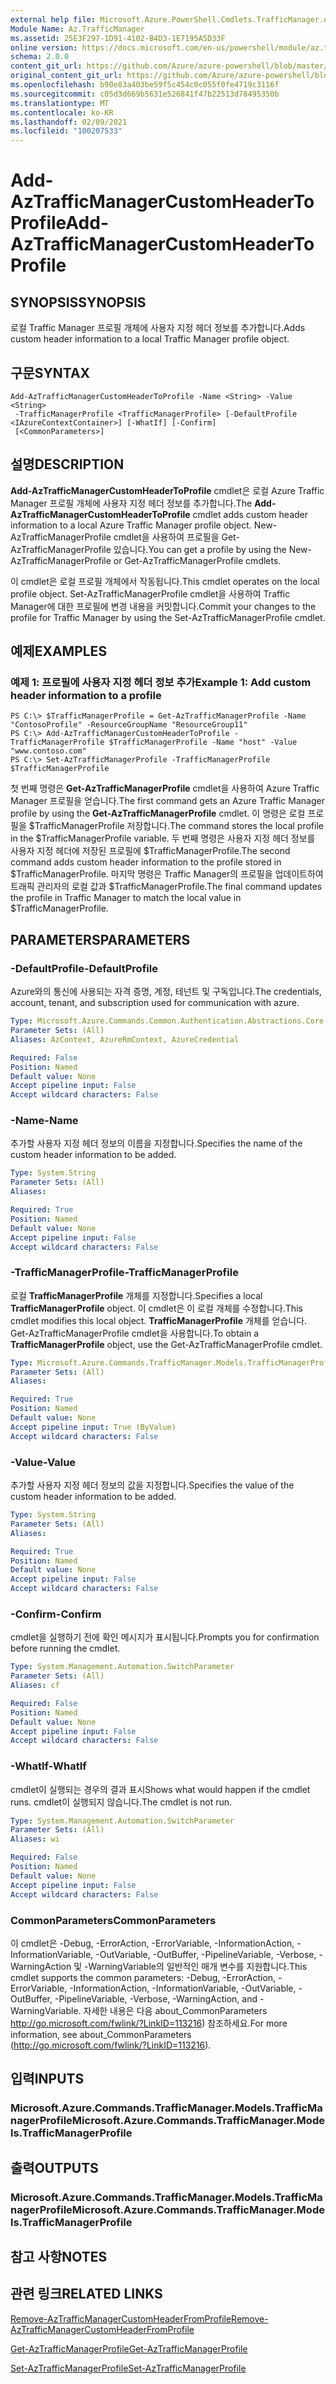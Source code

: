 ```yaml
---
external help file: Microsoft.Azure.PowerShell.Cmdlets.TrafficManager.dll-Help.xml
Module Name: Az.TrafficManager
ms.assetid: 25E3F297-1D91-4102-B4D3-1E7195A5D33F
online version: https://docs.microsoft.com/en-us/powershell/module/az.trafficmanager/add-aztrafficmanagercustomheadertoprofile
schema: 2.0.0
content_git_url: https://github.com/Azure/azure-powershell/blob/master/src/TrafficManager/TrafficManager/help/Add-AzTrafficManagerCustomHeaderToProfile.md
original_content_git_url: https://github.com/Azure/azure-powershell/blob/master/src/TrafficManager/TrafficManager/help/Add-AzTrafficManagerCustomHeaderToProfile.md
ms.openlocfilehash: b90e83a403be59f5c454c0c055f0fe4719c3116f
ms.sourcegitcommit: c05d3d669b5631e526841f47b22513d78495350b
ms.translationtype: MT
ms.contentlocale: ko-KR
ms.lasthandoff: 02/09/2021
ms.locfileid: "100207533"
---
```

# <span data-ttu-id="0e740-101">Add-AzTrafficManagerCustomHeaderToProfile</span><span class="sxs-lookup"><span data-stu-id="0e740-101">Add-AzTrafficManagerCustomHeaderToProfile</span></span>

## <span data-ttu-id="0e740-102">SYNOPSIS</span><span class="sxs-lookup"><span data-stu-id="0e740-102">SYNOPSIS</span></span>
<span data-ttu-id="0e740-103">로컬 Traffic Manager 프로필 개체에 사용자 지정 헤더 정보를 추가합니다.</span><span class="sxs-lookup"><span data-stu-id="0e740-103">Adds custom header information to a local Traffic Manager profile object.</span></span>

## <span data-ttu-id="0e740-104">구문</span><span class="sxs-lookup"><span data-stu-id="0e740-104">SYNTAX</span></span>

```
Add-AzTrafficManagerCustomHeaderToProfile -Name <String> -Value <String>
 -TrafficManagerProfile <TrafficManagerProfile> [-DefaultProfile <IAzureContextContainer>] [-WhatIf] [-Confirm]
 [<CommonParameters>]
```

## <span data-ttu-id="0e740-105">설명</span><span class="sxs-lookup"><span data-stu-id="0e740-105">DESCRIPTION</span></span>
<span data-ttu-id="0e740-106">**Add-AzTrafficManagerCustomHeaderToProfile** cmdlet은 로컬 Azure Traffic Manager 프로필 개체에 사용자 지정 헤더 정보를 추가합니다.</span><span class="sxs-lookup"><span data-stu-id="0e740-106">The **Add-AzTrafficManagerCustomHeaderToProfile** cmdlet adds custom header information to a local Azure Traffic Manager profile object.</span></span>
<span data-ttu-id="0e740-107">New-AzTrafficManagerProfile cmdlet을 사용하여 프로필을 Get-AzTrafficManagerProfile 있습니다.</span><span class="sxs-lookup"><span data-stu-id="0e740-107">You can get a profile by using the New-AzTrafficManagerProfile or Get-AzTrafficManagerProfile cmdlets.</span></span>

<span data-ttu-id="0e740-108">이 cmdlet은 로컬 프로필 개체에서 작동됩니다.</span><span class="sxs-lookup"><span data-stu-id="0e740-108">This cmdlet operates on the local profile object.</span></span>
<span data-ttu-id="0e740-109">Set-AzTrafficManagerProfile cmdlet을 사용하여 Traffic Manager에 대한 프로필에 변경 내용을 커밋합니다.</span><span class="sxs-lookup"><span data-stu-id="0e740-109">Commit your changes to the profile for Traffic Manager by using the Set-AzTrafficManagerProfile cmdlet.</span></span>

## <span data-ttu-id="0e740-110">예제</span><span class="sxs-lookup"><span data-stu-id="0e740-110">EXAMPLES</span></span>

### <span data-ttu-id="0e740-111">예제 1: 프로필에 사용자 지정 헤더 정보 추가</span><span class="sxs-lookup"><span data-stu-id="0e740-111">Example 1: Add custom header information to a profile</span></span>
```
PS C:\> $TrafficManagerProfile = Get-AzTrafficManagerProfile -Name "ContosoProfile" -ResourceGroupName "ResourceGroup11"
PS C:\> Add-AzTrafficManagerCustomHeaderToProfile -TrafficManagerProfile $TrafficManagerProfile -Name "host" -Value "www.contoso.com"
PS C:\> Set-AzTrafficManagerProfile -TrafficManagerProfile $TrafficManagerProfile
```

<span data-ttu-id="0e740-112">첫 번째 명령은 **Get-AzTrafficManagerProfile** cmdlet을 사용하여 Azure Traffic Manager 프로필을 얻습니다.</span><span class="sxs-lookup"><span data-stu-id="0e740-112">The first command gets an Azure Traffic Manager profile by using the **Get-AzTrafficManagerProfile** cmdlet.</span></span>
<span data-ttu-id="0e740-113">이 명령은 로컬 프로필을 $TrafficManagerProfile 저장합니다.</span><span class="sxs-lookup"><span data-stu-id="0e740-113">The command stores the local profile in the $TrafficManagerProfile variable.</span></span>
<span data-ttu-id="0e740-114">두 번째 명령은 사용자 지정 헤더 정보를 사용자 지정 헤더에 저장된 프로필에 $TrafficManagerProfile.</span><span class="sxs-lookup"><span data-stu-id="0e740-114">The second command adds custom header information to the profile stored in $TrafficManagerProfile.</span></span>
<span data-ttu-id="0e740-115">마지막 명령은 Traffic Manager의 프로필을 업데이트하여 트래픽 관리자의 로컬 값과 $TrafficManagerProfile.</span><span class="sxs-lookup"><span data-stu-id="0e740-115">The final command updates the profile in Traffic Manager to match the local value in $TrafficManagerProfile.</span></span>

## <span data-ttu-id="0e740-116">PARAMETERS</span><span class="sxs-lookup"><span data-stu-id="0e740-116">PARAMETERS</span></span>

### <span data-ttu-id="0e740-117">-DefaultProfile</span><span class="sxs-lookup"><span data-stu-id="0e740-117">-DefaultProfile</span></span>
<span data-ttu-id="0e740-118">Azure와의 통신에 사용되는 자격 증명, 계정, 테넌트 및 구독입니다.</span><span class="sxs-lookup"><span data-stu-id="0e740-118">The credentials, account, tenant, and subscription used for communication with azure.</span></span>

```yaml
Type: Microsoft.Azure.Commands.Common.Authentication.Abstractions.Core.IAzureContextContainer
Parameter Sets: (All)
Aliases: AzContext, AzureRmContext, AzureCredential

Required: False
Position: Named
Default value: None
Accept pipeline input: False
Accept wildcard characters: False
```

### <span data-ttu-id="0e740-119">-Name</span><span class="sxs-lookup"><span data-stu-id="0e740-119">-Name</span></span>
<span data-ttu-id="0e740-120">추가할 사용자 지정 헤더 정보의 이름을 지정합니다.</span><span class="sxs-lookup"><span data-stu-id="0e740-120">Specifies the name of the custom header information to be added.</span></span>

```yaml
Type: System.String
Parameter Sets: (All)
Aliases:

Required: True
Position: Named
Default value: None
Accept pipeline input: False
Accept wildcard characters: False
```

### <span data-ttu-id="0e740-121">-TrafficManagerProfile</span><span class="sxs-lookup"><span data-stu-id="0e740-121">-TrafficManagerProfile</span></span>
<span data-ttu-id="0e740-122">로컬 **TrafficManagerProfile** 개체를 지정합니다.</span><span class="sxs-lookup"><span data-stu-id="0e740-122">Specifies a local **TrafficManagerProfile** object.</span></span>
<span data-ttu-id="0e740-123">이 cmdlet은 이 로컬 개체를 수정합니다.</span><span class="sxs-lookup"><span data-stu-id="0e740-123">This cmdlet modifies this local object.</span></span>
<span data-ttu-id="0e740-124">**TrafficManagerProfile** 개체를 얻습니다. Get-AzTrafficManagerProfile cmdlet을 사용합니다.</span><span class="sxs-lookup"><span data-stu-id="0e740-124">To obtain a **TrafficManagerProfile** object, use the Get-AzTrafficManagerProfile cmdlet.</span></span>

```yaml
Type: Microsoft.Azure.Commands.TrafficManager.Models.TrafficManagerProfile
Parameter Sets: (All)
Aliases:

Required: True
Position: Named
Default value: None
Accept pipeline input: True (ByValue)
Accept wildcard characters: False
```

### <span data-ttu-id="0e740-125">-Value</span><span class="sxs-lookup"><span data-stu-id="0e740-125">-Value</span></span>
<span data-ttu-id="0e740-126">추가할 사용자 지정 헤더 정보의 값을 지정합니다.</span><span class="sxs-lookup"><span data-stu-id="0e740-126">Specifies the value of the custom header information to be added.</span></span>

```yaml
Type: System.String
Parameter Sets: (All)
Aliases:

Required: True
Position: Named
Default value: None
Accept pipeline input: False
Accept wildcard characters: False
```

### <span data-ttu-id="0e740-127">-Confirm</span><span class="sxs-lookup"><span data-stu-id="0e740-127">-Confirm</span></span>
<span data-ttu-id="0e740-128">cmdlet을 실행하기 전에 확인 메시지가 표시됩니다.</span><span class="sxs-lookup"><span data-stu-id="0e740-128">Prompts you for confirmation before running the cmdlet.</span></span>

```yaml
Type: System.Management.Automation.SwitchParameter
Parameter Sets: (All)
Aliases: cf

Required: False
Position: Named
Default value: None
Accept pipeline input: False
Accept wildcard characters: False
```

### <span data-ttu-id="0e740-129">-WhatIf</span><span class="sxs-lookup"><span data-stu-id="0e740-129">-WhatIf</span></span>
<span data-ttu-id="0e740-130">cmdlet이 실행되는 경우의 결과 표시</span><span class="sxs-lookup"><span data-stu-id="0e740-130">Shows what would happen if the cmdlet runs.</span></span> <span data-ttu-id="0e740-131">cmdlet이 실행되지 않습니다.</span><span class="sxs-lookup"><span data-stu-id="0e740-131">The cmdlet is not run.</span></span>

```yaml
Type: System.Management.Automation.SwitchParameter
Parameter Sets: (All)
Aliases: wi

Required: False
Position: Named
Default value: None
Accept pipeline input: False
Accept wildcard characters: False
```

### <span data-ttu-id="0e740-132">CommonParameters</span><span class="sxs-lookup"><span data-stu-id="0e740-132">CommonParameters</span></span>
<span data-ttu-id="0e740-133">이 cmdlet은 -Debug, -ErrorAction, -ErrorVariable, -InformationAction, -InformationVariable, -OutVariable, -OutBuffer, -PipelineVariable, -Verbose, -WarningAction 및 -WarningVariable의 일반적인 매개 변수를 지원합니다.</span><span class="sxs-lookup"><span data-stu-id="0e740-133">This cmdlet supports the common parameters: -Debug, -ErrorAction, -ErrorVariable, -InformationAction, -InformationVariable, -OutVariable, -OutBuffer, -PipelineVariable, -Verbose, -WarningAction, and -WarningVariable.</span></span> <span data-ttu-id="0e740-134">자세한 내용은 다음 about_CommonParameters http://go.microsoft.com/fwlink/?LinkID=113216) 참조하세요.</span><span class="sxs-lookup"><span data-stu-id="0e740-134">For more information, see about_CommonParameters (http://go.microsoft.com/fwlink/?LinkID=113216).</span></span>

## <span data-ttu-id="0e740-135">입력</span><span class="sxs-lookup"><span data-stu-id="0e740-135">INPUTS</span></span>

### <span data-ttu-id="0e740-136">Microsoft.Azure.Commands.TrafficManager.Models.TrafficManagerProfile</span><span class="sxs-lookup"><span data-stu-id="0e740-136">Microsoft.Azure.Commands.TrafficManager.Models.TrafficManagerProfile</span></span>

## <span data-ttu-id="0e740-137">출력</span><span class="sxs-lookup"><span data-stu-id="0e740-137">OUTPUTS</span></span>

### <span data-ttu-id="0e740-138">Microsoft.Azure.Commands.TrafficManager.Models.TrafficManagerProfile</span><span class="sxs-lookup"><span data-stu-id="0e740-138">Microsoft.Azure.Commands.TrafficManager.Models.TrafficManagerProfile</span></span>

## <span data-ttu-id="0e740-139">참고 사항</span><span class="sxs-lookup"><span data-stu-id="0e740-139">NOTES</span></span>

## <span data-ttu-id="0e740-140">관련 링크</span><span class="sxs-lookup"><span data-stu-id="0e740-140">RELATED LINKS</span></span>

[<span data-ttu-id="0e740-141">Remove-AzTrafficManagerCustomHeaderFromProfile</span><span class="sxs-lookup"><span data-stu-id="0e740-141">Remove-AzTrafficManagerCustomHeaderFromProfile</span></span>](./Remove-AzTrafficManagerCustomHeaderFromProfile.md)

[<span data-ttu-id="0e740-142">Get-AzTrafficManagerProfile</span><span class="sxs-lookup"><span data-stu-id="0e740-142">Get-AzTrafficManagerProfile</span></span>](./Get-AzTrafficManagerProfile.md)

[<span data-ttu-id="0e740-143">Set-AzTrafficManagerProfile</span><span class="sxs-lookup"><span data-stu-id="0e740-143">Set-AzTrafficManagerProfile</span></span>](./Set-AzTrafficManagerProfile.md)
